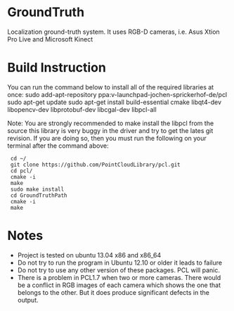 GroundTruth
===========

Localization ground-truth system. It uses RGB-D cameras, i.e. Asus Xtion Pro Live and Microsoft Kinect

Build Instruction
===========

You can run the command below to install all of the required libraries at once:
  sudo add-apt-repository ppa:v-launchpad-jochen-sprickerhof-de/pcl
  sudo apt-get update
  sudo apt-get install build-essential cmake libqt4-dev libopencv-dev libprotobuf-dev libcgal-dev libpcl-all

Note: You are strongly recommended to make install the libpcl from the source
      this library is very buggy in the driver and try to get the lates git revision.
      If you are doing so, then you must run the following on your terminal after the command above:
     
     cd ~/
     git clone https://github.com/PointCloudLibrary/pcl.git
     cd pcl/
     cmake -i
     make
     sudo make install
     cd GroundTruthPath
     cmake -i
     make
      
Notes
===========
- Project is tested on ubuntu 13.04 x86 and x86_64
- Do not try to run the program in Ubuntu 12.10 or older it leads to failure
- Do not try to use any other version of these packages. PCL will panic.
- There is a problem in PCL1.7 when two or more cameras.
  There would be a conflict in RGB images of each camera
  which shows the one that belongs to the other. But it does 
  produce significant defects in the output.

